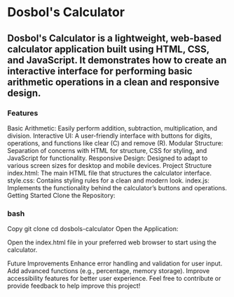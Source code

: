# Dosbol's Calculator
## Dosbol's Calculator is a lightweight, web-based calculator application built using HTML, CSS, and JavaScript. It demonstrates how to create an interactive interface for performing basic arithmetic operations in a clean and responsive design.

### Features
Basic Arithmetic: Easily perform addition, subtraction, multiplication, and division.
Interactive UI: A user-friendly interface with buttons for digits, operations, and functions like clear (C) and remove (R).
Modular Structure: Separation of concerns with HTML for structure, CSS for styling, and JavaScript for functionality.
Responsive Design: Designed to adapt to various screen sizes for desktop and mobile devices.
Project Structure
index.html: The main HTML file that structures the calculator interface.
style.css: Contains styling rules for a clean and modern look.
index.js: Implements the functionality behind the calculator’s buttons and operations.
Getting Started
Clone the Repository:

### bash
Copy
git clone <repository-url>
cd dosbols-calculator
Open the Application:

Open the index.html file in your preferred web browser to start using the calculator.

Future Improvements
Enhance error handling and validation for user input.
Add advanced functions (e.g., percentage, memory storage).
Improve accessibility features for better user experience.
Feel free to contribute or provide feedback to help improve this project!

